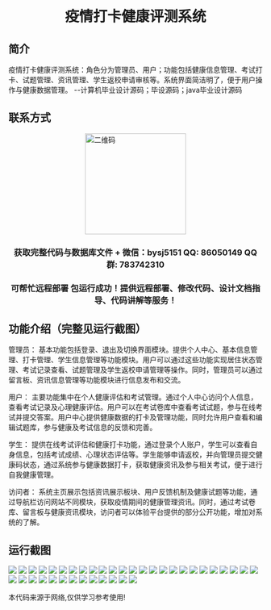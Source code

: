 <p><h1 align="center">疫情打卡健康评测系统</h1></p>

## 简介
疫情打卡健康评测系统：角色分为管理员、用户；功能包括健康信息管理、考试打卡、试题管理、资讯管理、学生返校申请审核等。系统界面简洁明了，便于用户操作与健康数据管理。    --计算机毕业设计源码；毕设源码；java毕业设计源码


## 联系方式
<img src="https://bs-1329754181.cos.ap-shanghai.myqcloud.com/wx.jpg" alt="二维码" style="display: block; margin: 0 auto;" width="200px">
<p><h3 align="center">获取完整代码与数据库文件 + 微信：bysj5151 QQ: 86050149 QQ群: 783742310</h3></p>
<p><h3 align="center">可帮忙远程部署 包运行成功！提供远程部署、修改代码、设计文档指导、代码讲解等服务！</h3></p>

## 功能介绍（完整见运行截图）
管理员： 基本功能包括登录、退出及切换界面模块。提供个人中心、基本信息管理、打卡管理、学生信息管理等功能模块。用户可以通过这些功能实现居住状态管理、考试记录查看、试题管理及学生返校申请管理等操作。同时，管理员可以通过留言板、资讯信息管理等功能模块进行信息发布和交流。

用户： 主要功能集中在个人健康评估和考试管理。通过个人中心访问个人信息，查看考试记录及心理健康评估。用户可以在考试卷库中查看考试试题，参与在线考试并提交答案。用户中心提供健康数据的打卡及管理功能，同时允许用户查看和编辑试题库，参与健康及考试信息的反馈和完善。

学生： 提供在线考试评估和健康打卡功能，通过登录个人账户，学生可以查看自身信息，包括考试成绩、心理状态评估等。学生能够申请返校，并向管理员提交健康码状态，通过系统参与健康数据打卡，获取健康资讯及参与相关考试，便于进行自我健康管理。

访问者： 系统主页展示包括资讯展示板块、用户反馈机制及健康试题等功能，通过导航栏访问网站不同模块，获取疫情期间的健康管理资讯。同时，通过考试卷库、留言板与健康资讯模块，访问者可以体验平台提供的部分公开功能，增加对系统的了解。


## 运行截图
![](https://bs-1329754181.cos.ap-shanghai.myqcloud.com/spring/EpidemicCheckInHealthAssessmentSystem/img/001.jpg)
![](https://bs-1329754181.cos.ap-shanghai.myqcloud.com/spring/EpidemicCheckInHealthAssessmentSystem/img/002.jpg)
![](https://bs-1329754181.cos.ap-shanghai.myqcloud.com/spring/EpidemicCheckInHealthAssessmentSystem/img/003.jpg)
![](https://bs-1329754181.cos.ap-shanghai.myqcloud.com/spring/EpidemicCheckInHealthAssessmentSystem/img/004.jpg)
![](https://bs-1329754181.cos.ap-shanghai.myqcloud.com/spring/EpidemicCheckInHealthAssessmentSystem/img/005.jpg)
![](https://bs-1329754181.cos.ap-shanghai.myqcloud.com/spring/EpidemicCheckInHealthAssessmentSystem/img/006.jpg)
![](https://bs-1329754181.cos.ap-shanghai.myqcloud.com/spring/EpidemicCheckInHealthAssessmentSystem/img/007.jpg)
![](https://bs-1329754181.cos.ap-shanghai.myqcloud.com/spring/EpidemicCheckInHealthAssessmentSystem/img/008.jpg)
![](https://bs-1329754181.cos.ap-shanghai.myqcloud.com/spring/EpidemicCheckInHealthAssessmentSystem/img/009.jpg)
![](https://bs-1329754181.cos.ap-shanghai.myqcloud.com/spring/EpidemicCheckInHealthAssessmentSystem/img/010.jpg)
![](https://bs-1329754181.cos.ap-shanghai.myqcloud.com/spring/EpidemicCheckInHealthAssessmentSystem/img/011.jpg)
![](https://bs-1329754181.cos.ap-shanghai.myqcloud.com/spring/EpidemicCheckInHealthAssessmentSystem/img/012.jpg)
![](https://bs-1329754181.cos.ap-shanghai.myqcloud.com/spring/EpidemicCheckInHealthAssessmentSystem/img/013.jpg)
![](https://bs-1329754181.cos.ap-shanghai.myqcloud.com/spring/EpidemicCheckInHealthAssessmentSystem/img/014.jpg)
![](https://bs-1329754181.cos.ap-shanghai.myqcloud.com/spring/EpidemicCheckInHealthAssessmentSystem/img/015.jpg)
![](https://bs-1329754181.cos.ap-shanghai.myqcloud.com/spring/EpidemicCheckInHealthAssessmentSystem/img/016.jpg)
![](https://bs-1329754181.cos.ap-shanghai.myqcloud.com/spring/EpidemicCheckInHealthAssessmentSystem/img/017.jpg)
![](https://bs-1329754181.cos.ap-shanghai.myqcloud.com/spring/EpidemicCheckInHealthAssessmentSystem/img/018.jpg)
![](https://bs-1329754181.cos.ap-shanghai.myqcloud.com/spring/EpidemicCheckInHealthAssessmentSystem/img/019.jpg)
![](https://bs-1329754181.cos.ap-shanghai.myqcloud.com/spring/EpidemicCheckInHealthAssessmentSystem/img/020.jpg)
![](https://bs-1329754181.cos.ap-shanghai.myqcloud.com/spring/EpidemicCheckInHealthAssessmentSystem/img/021.jpg)
![](https://bs-1329754181.cos.ap-shanghai.myqcloud.com/spring/EpidemicCheckInHealthAssessmentSystem/img/022.jpg)
![](https://bs-1329754181.cos.ap-shanghai.myqcloud.com/spring/EpidemicCheckInHealthAssessmentSystem/img/023.jpg)
![](https://bs-1329754181.cos.ap-shanghai.myqcloud.com/spring/EpidemicCheckInHealthAssessmentSystem/img/024.jpg)
![](https://bs-1329754181.cos.ap-shanghai.myqcloud.com/spring/EpidemicCheckInHealthAssessmentSystem/img/025.jpg)
![](https://bs-1329754181.cos.ap-shanghai.myqcloud.com/spring/EpidemicCheckInHealthAssessmentSystem/img/026.jpg)
![](https://bs-1329754181.cos.ap-shanghai.myqcloud.com/spring/EpidemicCheckInHealthAssessmentSystem/img/027.jpg)
![](https://bs-1329754181.cos.ap-shanghai.myqcloud.com/spring/EpidemicCheckInHealthAssessmentSystem/img/028.jpg)
![](https://bs-1329754181.cos.ap-shanghai.myqcloud.com/spring/EpidemicCheckInHealthAssessmentSystem/img/029.jpg)
![](https://bs-1329754181.cos.ap-shanghai.myqcloud.com/spring/EpidemicCheckInHealthAssessmentSystem/img/030.jpg)
![](https://bs-1329754181.cos.ap-shanghai.myqcloud.com/spring/EpidemicCheckInHealthAssessmentSystem/img/031.jpg)
![](https://bs-1329754181.cos.ap-shanghai.myqcloud.com/spring/EpidemicCheckInHealthAssessmentSystem/img/032.jpg)
![](https://bs-1329754181.cos.ap-shanghai.myqcloud.com/spring/EpidemicCheckInHealthAssessmentSystem/img/033.jpg)
![](https://bs-1329754181.cos.ap-shanghai.myqcloud.com/spring/EpidemicCheckInHealthAssessmentSystem/img/034.jpg)
![](https://bs-1329754181.cos.ap-shanghai.myqcloud.com/spring/EpidemicCheckInHealthAssessmentSystem/img/035.jpg)
![](https://bs-1329754181.cos.ap-shanghai.myqcloud.com/spring/EpidemicCheckInHealthAssessmentSystem/img/036.jpg)
![](https://bs-1329754181.cos.ap-shanghai.myqcloud.com/spring/EpidemicCheckInHealthAssessmentSystem/img/037.jpg)
![](https://bs-1329754181.cos.ap-shanghai.myqcloud.com/spring/EpidemicCheckInHealthAssessmentSystem/img/038.jpg)

<p>本代码来源于网络,仅供学习参考使用!</p>
